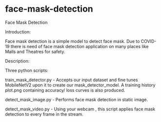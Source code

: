 # face-mask-detection
Face Mask Detection

Introduction:

Face mask detection is a simple model to detect face mask. Due to COVID-19 there is need of face mask detection application on many places like Malls and Theatres for safety.

Description:

Three python scripts:

train_mask_detector.py - Accepts our input dataset and fine tunes MobileNetV2 upon it to create our mask_detector_model. A training history plot.png containing accuracy/ loss curves is also produced.

detect_mask_image.py - Performs face mask detection in static image.

detect_mask_video.py - Using your webcam , this script applies face mask detection to every frame in the stream.  
